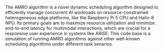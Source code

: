 The AMRO algorithm is a novel dynamic scheduling algorithm designed to efficiently manage concurrent AI workloads on resource-constrained heterogeneous edge platforms, like the Raspberry Pi 5 CPU and Hailo-8 NPU. Its primary goals are to maximize resource utilization and minimize end-to-end latency for multimodal interactions, which are crucial for a responsive user experience in systems like ARISE. This code base is a simulation of running AMRO algorithms against other well-known scheduling algorithms under different task senarios.
